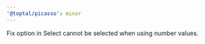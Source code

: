 ```yaml
---
'@toptal/picasso': minor
---
```


Fix option in Select cannot be selected when using number values.
